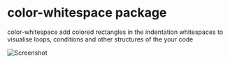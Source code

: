 # color-whitespace package

color-whitespace add colored rectangles in the indentation whitespaces to visualise loops, conditions and other structures of the your code

 ![Screenshot](atom://color-whitespace/resources/color-whitespace.png)
